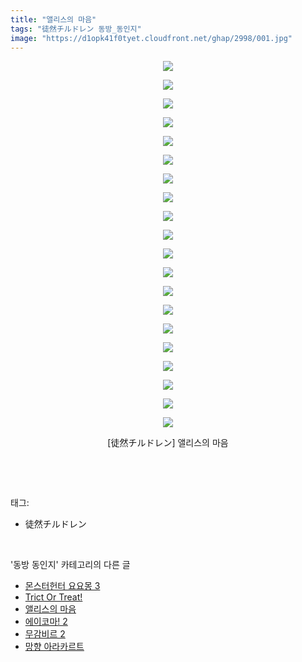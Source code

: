 ```yaml
---
title: "앨리스의 마음"
tags: "徒然チルドレン 동방_동인지"
image: "https://d1opk41f0tyet.cloudfront.net/ghap/2998/001.jpg"
---
```

<div class="article">
<p style="text-align: center; clear: none; float: none;"><img src="{{ site.imgserver10 }}/ghap/2998/001.jpg"/></p>
<p style="text-align: center; clear: none; float: none;"><img src="{{ site.imgserver10 }}/ghap/2998/002.jpg"/></p>
<p style="text-align: center; clear: none; float: none;"><img src="{{ site.imgserver10 }}/ghap/2998/003.jpg"/></p>
<p style="text-align: center; clear: none; float: none;"><img src="{{ site.imgserver10 }}/ghap/2998/004.jpg"/></p>
<p style="text-align: center; clear: none; float: none;"><img src="{{ site.imgserver10 }}/ghap/2998/005.jpg"/></p>
<p style="text-align: center; clear: none; float: none;"><img src="{{ site.imgserver10 }}/ghap/2998/006.jpg"/></p>
<p style="text-align: center; clear: none; float: none;"><img src="{{ site.imgserver10 }}/ghap/2998/007.jpg"/></p>
<p style="text-align: center; clear: none; float: none;"><img src="{{ site.imgserver10 }}/ghap/2998/008.jpg"/></p>
<p style="text-align: center; clear: none; float: none;"><img src="{{ site.imgserver10 }}/ghap/2998/009.jpg"/></p>
<p style="text-align: center; clear: none; float: none;"><img src="{{ site.imgserver10 }}/ghap/2998/010.jpg"/></p>
<p style="text-align: center; clear: none; float: none;"><img src="{{ site.imgserver10 }}/ghap/2998/011.jpg"/></p>
<p style="text-align: center; clear: none; float: none;"><img src="{{ site.imgserver10 }}/ghap/2998/012.jpg"/></p>
<p style="text-align: center; clear: none; float: none;"><img src="{{ site.imgserver10 }}/ghap/2998/013.jpg"/></p>
<p style="text-align: center; clear: none; float: none;"><img src="{{ site.imgserver10 }}/ghap/2998/014.jpg"/></p>
<p style="text-align: center; clear: none; float: none;"><img src="{{ site.imgserver10 }}/ghap/2998/015.jpg"/></p>
<p style="text-align: center; clear: none; float: none;"><img src="{{ site.imgserver10 }}/ghap/2998/016.jpg"/></p>
<p style="text-align: center; clear: none; float: none;"><img src="{{ site.imgserver10 }}/ghap/2998/017.jpg"/></p>
<p style="text-align: center; clear: none; float: none;"><img src="{{ site.imgserver10 }}/ghap/2998/018.jpg"/></p>
<p style="text-align: center; clear: none; float: none;"><img src="{{ site.imgserver10 }}/ghap/2998/019.jpg"/></p>
<p style="text-align: center; clear: none; float: none;"><img src="{{ site.imgserver10 }}/ghap/2998/020.jpg"/></p>
<p style="text-align: center; clear: none; float: none;">[徒然チルドレン] 앨리스의 마음</p>
<p><br/></p>
</div><br/>
<div class="tagTrail">
<p>태그: </p>
<ul>
<li>徒然チルドレン</li>
</ul>
</div><br/>
<div class="another">
<p>'동방 동인지' 카테고리의 다른 글</p>
<ul>
<li><a href="/ghap_3000">몬스터헌터 요요몽 3</a></li>
<li><a href="/ghap_2999">Trict Or Treat!</a></li>
<li><a href="/ghap_2998">앨리스의 마음</a></li>
<li><a href="/ghap_2997">에이코마! 2</a></li>
<li><a href="/ghap_2996">무감비르 2</a></li>
<li><a href="/ghap_2995">망향 아라카르트</a></li>
</ul>
</div><br/>
<div class="cb_module cb_fluid">
<div class="cb_wrt cb_profile">
</div><!-- commentList close -->
</div><br/>
